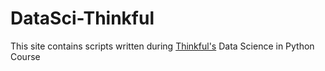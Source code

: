 # DataSci-Thinkful
This site contains scripts written during [Thinkful's](http://www.thinkful.com) Data Science in Python Course
